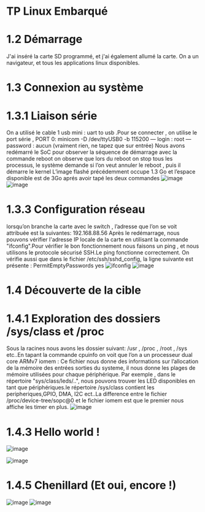 # TP Linux Embarqué
# 1.2 Démarrage
J'ai inséré la carte SD programmé, et j'ai également allumé la carte.
On a un navigateur, et tous les applications linux disponibles.
# 1.3 Connexion au système
 # 1.3.1 Liaison série
 On a utilisé le cable 1 usb mini : uart to usb .Pour se connecter , on utilise le port série , PORT 0:   minicom -D /dev/ttyUSB0 -b 115200
— login : root
— password : aucun (vraiment rien, ne tapez que sur entrée)
Nous avons redémarré le SoC pour observer la séquence de démarrage avec la commande reboot
on observe que lors du reboot on stop tous les processus, le système demande si l’on veut annuler le reboot , puis il démarre le kernel
L’image flashé précédemment occupe 1.3 Go et l’espace disponible est de 3Go aprés avoir tapé les deux commandes 
![image](https://github.com/Anass6666/TP_LinuxE/assets/145018011/55e2b35a-dab8-47e6-862b-2113968a52c8)
![image](https://github.com/Anass6666/TP_LinuxE/assets/145018011/d2421c21-be83-4ed1-9236-90fd29842111)
# 1.3.3 Configuration réseau
lorsqu’on branche la carte avec le switch , l’adresse que l’on se voit attribuée est la suivantes: 192.168.88.56
Après le redémarrage, nous pouvons vérifier l'adresse IP locale de la carte en utilisant la commande "ifconfig".Pour vérifier le bon fonctionnement nous faisons un ping
, et nous utilisons le protocole sécurisé SSH.Le ping fonctionne correctement.
On vérifie aussi que dans le fichier /etc/ssh/sshd_config, la ligne suivante est présente : PermitEmptyPasswords yes
![ifconfig](https://github.com/Anass6666/TP_LinuxE/assets/145018011/2ff032ca-2cf2-4c1c-addc-afdfe437781a)
![image](https://github.com/Anass6666/TP_LinuxE/assets/145018011/61679a98-62c1-4798-a222-f01faacf78a8)


# 1.4 Découverte de la cible
  # 1.4.1 Exploration des dossiers /sys/class et /proc
Sous la racines nous avons les dossier suivant: /usr , /proc , /root , /sys etc..En tapant la commande cpuinfo on voit que l’on a un processeur dual core  ARMv7 
iomem : Ce fichier nous donne des informations sur l’allocation de la mémoire des entrées sorties du systeme, il nous donne les plages de mémoire utilisées pour chaque périphérique.
Par exemple , dans le répertoire "sys/class/leds/..", nous pouvons trouver les LED disponibles en tant que périphériques.le répertoire /sys/class contient les peripheriques,GPIO, DMA, I2C ect..La difference entre le fichier /proc/device-tree/sopc@0 et le fichier iomem est que le premier nous affiche les timer en plus.
![image](https://github.com/Anass6666/TP_LinuxE/assets/145018011/4a428c67-8c9a-474a-b8c2-5692e1e28912)

# 1.4.3 Hello world !

![image](https://github.com/Anass6666/TP_LinuxE/assets/145018011/ff2ccf91-045e-41b8-9884-4260e3a8481f)


![image](https://github.com/Anass6666/TP_LinuxE/assets/145018011/772843cc-3b8e-4795-849c-b74a3c437f63)

# 1.4.5 Chenillard (Et oui, encore !)
![image](https://github.com/Anass6666/TP_LinuxE/assets/145018011/7aa86f6d-e3b1-4f4f-98c6-b27b84d5379c)
![image](https://github.com/Anass6666/TP_LinuxE/assets/145018011/4067cd7f-1370-421c-9eb8-64547424a7e8)
